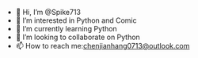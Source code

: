 - 👋 Hi, I’m @Spike713
- 👀 I’m interested in Python and Comic
- 🌱 I’m currently learning Python
- 💞️ I’m looking to collaborate on Python
- 📫 How to reach me:chenjianhang0713@outlook.com

<!---
Spike713/Spike713 is a ✨ special ✨ repository because its `README.md` (this file) appears on your GitHub profile.
You can click the Preview link to take a look at your changes.
--->

